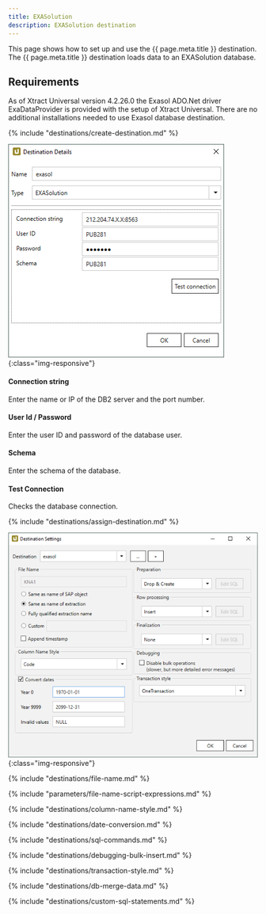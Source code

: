 ```yaml
---
title: EXASolution
description: EXASolution destination
---
```


This page shows how to set up and use the {{ page.meta.title }} destination. 
The {{ page.meta.title }} destination loads data to an EXASolution database.

## Requirements

As of Xtract Universal version 4.2.26.0 the Exasol ADO.Net driver ExaDataProvider is provided with the setup of Xtract Universal. 
There are no additional installations needed to use Exasol database destination.


{% include "destinations/create-destination.md" %}

![Destination-Details](../../assets/images/xu/documentation/destinations/exasol/destination-details.png){:class="img-responsive"}

#### Connection string
Enter the name or IP of the DB2 server and the port number. 

#### User Id / Password
Enter the user ID and password of the database user.

#### Schema
Enter the schema of the database.
  
#### Test Connection
Checks the database connection.

{% include "destinations/assign-destination.md" %}

![Destination-settings](../../assets/images/xu/documentation/destinations/exasol/destination-settings.png){:class="img-responsive"}


{% include "destinations/file-name.md" %}

{% include "parameters/file-name-script-expressions.md" %}

{% include "destinations/column-name-style.md" %}

{% include "destinations/date-conversion.md" %}

{% include "destinations/sql-commands.md" %}

{% include "destinations/debugging-bulk-insert.md" %}

{% include "destinations/transaction-style.md" %} 

{% include "destinations/db-merge-data.md" %} 

{% include "destinations/custom-sql-statements.md" %} 